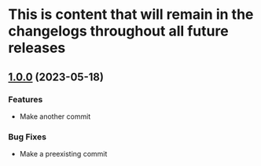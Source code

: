 # This is content that will remain in the changelogs throughout all future releases

## [1.0.0](https://github.com/TriPSs/conventional-changelog-action/compare/v3.18.0...v3.18.1) (2023-05-18)

### Features

* Make another commit

### Bug Fixes

* Make a preexisting commit
